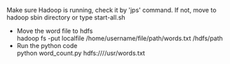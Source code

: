 Make sure Hadoop is running, check it by 'jps' command.
If not, move to hadoop sbin directory or type start-all.sh

<ul>
<li>Move the word file to hdfs</li>
hadoop fs -put localfile /home/username/file/path/words.txt /hdfs/path
<li>Run the python code</li>
python word_count.py hdfs:////usr/words.txt
</ul>
